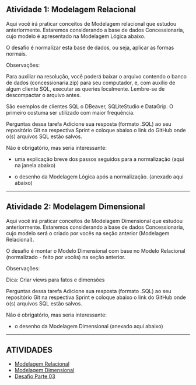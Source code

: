 ## Atividade 1: Modelagem Relacional

Aqui você irá praticar conceitos de Modelagem relacional que estudou anteriormente. Estaremos considerando a base de dados Concessionaria, cujo modelo é apresentado na Modelagem Lógica abaixo.

O desafio é normalizar esta base de dados, ou seja, aplicar as formas normais.

Observações:

Para auxiliar na resolução, você poderá baixar o arquivo contendo o banco de dados (concessionaria.zip) para seu computador, e, com auxílio de algum cliente SQL, executar as queries localmente. Lembre-se de descompactar o arquivo antes.

São exemplos de clientes SQL o DBeaver, SQLiteStudio e DataGrip. O primeiro costuma ser utilizado com maior frequência.

Perguntas dessa tarefa
Adicione sua resposta (formato .SQL) ao seu repositório Git na respectiva Sprint e coloque abaixo o link do GitHub onde o(s) arquivos SQL estão salvos.

Não é obrigatório, mas seria interessante:

- uma explicação breve dos passos seguidos para a normalização (aqui na janela abaixo)

- o desenho da Modelagem Lógica após a normalização. (anexado aqui abaixo)
___

## Atividade 2: Modelagem Dimensional

Aqui você irá praticar conceitos de Modelagem Dimensional que estudou anteriormente. Estaremos considerando a base de dados Concessionaria, cujo modelo será o criado por vocês na seção anterior (Modelagem Relacional).

O desafio é montar o Modelo Dimensional com base no Modelo Relacional (normalizado - feito por vocês) na seção anterior.

Observações:

Dica: Criar views para fatos e dimensões

Perguntas dessa tarefa
Adicione sua resposta (formato .SQL) ao seu repositório Git na respectiva Sprint e coloque abaixo o link do GitHub onde o(s) arquivos SQL estão salvos.

Não é obrigatório, mas seria interessante:

- o desenho da Modelagem Dimensional (anexado aqui abaixo)
___

## ATIVIDADES

* [Modelagem Relacional](modelagem_relacional)
* [Modelagem Dimensional](modelagem_dimensional)
* [Desafio Parte 03](/Desafio/parte_03)
